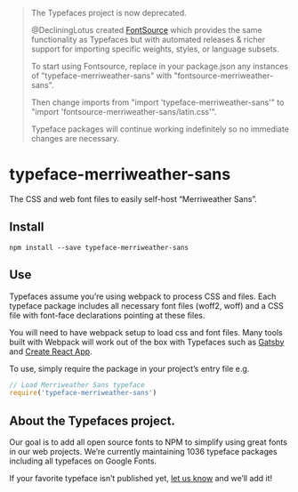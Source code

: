 >The Typefaces project is now deprecated.
>
>@DecliningLotus created
[FontSource](https://github.com/fontsource/fontsource) which provides the
same functionality as Typefaces but with automated releases & richer
support for importing specific weights, styles, or language subsets.
>
>To start using Fontsource, replace in your package.json any instances of
"typeface-merriweather-sans" with "fontsource-merriweather-sans".
>
> Then change imports from "import 'typeface-merriweather-sans'" to "import 'fontsource-merriweather-sans/latin.css'".
>
>Typeface packages will continue working indefinitely so no immediate
>changes are necessary.

# typeface-merriweather-sans

The CSS and web font files to easily self-host “Merriweather Sans”.

## Install

`npm install --save typeface-merriweather-sans`

## Use

Typefaces assume you’re using webpack to process CSS and files. Each typeface
package includes all necessary font files (woff2, woff) and a CSS file with
font-face declarations pointing at these files.

You will need to have webpack setup to load css and font files. Many tools built
with Webpack will work out of the box with Typefaces such as [Gatsby](https://github.com/gatsbyjs/gatsby)
and [Create React App](https://github.com/facebookincubator/create-react-app).

To use, simply require the package in your project’s entry file e.g.

```javascript
// Load Merriweather Sans typeface
require('typeface-merriweather-sans')
```

## About the Typefaces project.

Our goal is to add all open source fonts to NPM to simplify using great fonts in
our web projects. We’re currently maintaining 1036 typeface packages
including all typefaces on Google Fonts.

If your favorite typeface isn’t published yet, [let us know](https://github.com/KyleAMathews/typefaces)
and we’ll add it!
